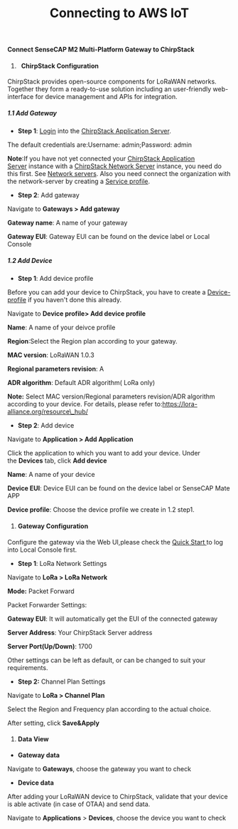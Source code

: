 ﻿---
description: Connect SenseCAP M2 Multi-Platform Gateway to AWS
title: Connecting to AWS IoT
keywords:
- SenseCAP Network
image: https://files.seeedstudio.com/wiki/wiki-platform/S.png
last_update:
  date: 02/14/2023
  author: Matthew
---

**Connect SenseCAP M2 Multi-Platform Gateway to ChirpStack**



1. #### ` `**ChirpStack Configuration**
ChirpStack provides open-source components for LoRaWAN networks. Together they form a ready-to-use solution including an user-friendly web-interface for device management and APIs for integration.
##### **1.1 Add Gateway**
- **Step 1**: [Login](https://www.chirpstack.io/application-server/use/login/) into the [ChirpStack Application Server](https://www.chirpstack.io/application-server/). 

The default credentials are:Username: admin;Password: admin

**Note**:If you have not yet connected your [ChirpStack Application Server](https://www.chirpstack.io/project/application-server/) instance with a [ChirpStack Network Server](https://www.chirpstack.io/project/network-server/) instance, you need do this first. See [Network servers](https://www.chirpstack.io/application-server/use/network-servers/). Also you need connect the organization with the network-server by creating a [Service profile](https://www.chirpstack.io/application-server/use/service-profiles/).

- **Step 2**: Add gateway

Navigate to **Gateways > Add gateway**








**Gateway name**: A name of your gateway

**Gateway EUI**: Gateway EUI can be found on the device label or Local Console







##### **1.2 Add Device**

- **Step 1**: Add device profile

Before you can add your device to ChirpStack, you have to create a [Device-profile](https://www.chirpstack.io/application-server/use/device-profiles/) if you haven't done this already.

Navigate to **Device profile> Add device profile**

**Name**: A name of your deivce profile

**Region**:Select the Region plan according to your gateway.

**MAC version**: LoRaWAN 1.0.3

**Regional parameters revision**: A

**ADR algorithm**: Default ADR algorithm( LoRa only)

**Note:** Select MAC version/Regional parameters revision/ADR algorithm according to your device. For details, please refer to:https://lora-alliance.org/resource\_hub/




- **Step 2**: Add device

Navigate to **Application > Add Application**





Click the application to which you want to add your device. Under the **Devices** tab, click **Add device**



**Name**: A name of your device

**Device EUI**: Device EUI can be found on the device label or SenseCAP Mate APP

**Device profile**: Choose the device profile we create in 1.2 step1.












1. #### **Gateway Configuration** 
Configure the gateway via the Web UI,please check the [Quick Start ](https://files.seeedstudio.com/products/SenseCAP/M2_Multi-Platform_Gateway/Quick_Start_for_SenseCAP_Gateway_&_Sensors.pdf)to log into Local Console first.

- **Step 1**: LoRa Network Settings

Navigate to **LoRa > LoRa Network** 
















**Mode:** Packet Forward

Packet Forwarder Settings:

**Gateway EUI**: It will automatically get the EUI of the connected gateway 

**Server Address**: Your ChirpStack Server address

**Server Port(Up/Down)**: 1700

Other settings can be left as default, or can be changed to suit your requirements.




- **Step 2:** Channel Plan Settings

Navigate to **LoRa > Channel Plan** 


Select the Region and Frequency plan according to the actual choice.

After setting, click **Save&Apply**









1. #### **Data View**
- **Gateway data**

Navigate to **Gateways**, choose the gateway you want to check

- **Device data**

After adding your LoRaWAN device to ChirpStack, validate that your device is able activate (in case of OTAA) and send data.

Navigate to **Applications** > **Devices**, choose the device you want to check




